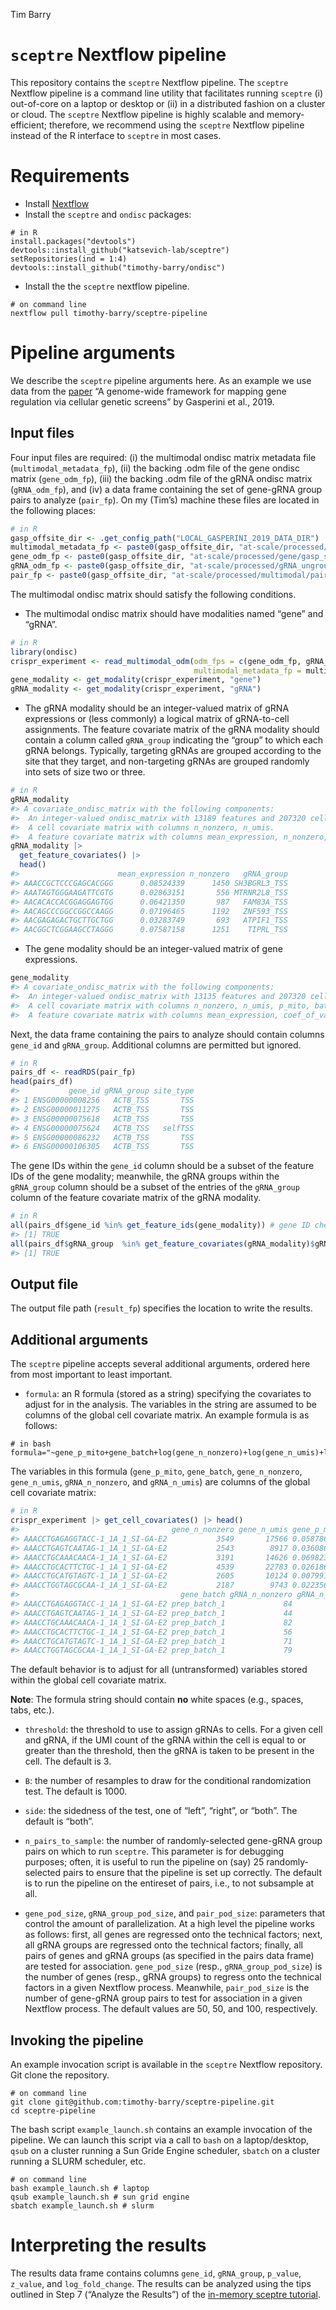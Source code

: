
Tim Barry

<!-- README.md is generated from README.Rmd. Please edit that file -->

# `sceptre` Nextflow pipeline

This repository contains the `sceptre` Nextflow pipeline. The `sceptre`
Nextflow pipeline is a command line utility that facilitates running
`sceptre` (i) out-of-core on a laptop or desktop or (ii) in a
distributed fashion on a cluster or cloud. The `sceptre` Nextflow
pipeline is highly scalable and memory-efficient; therefore, we
recommend using the `sceptre` Nextflow pipeline instead of the R
interface to `sceptre` in most cases.

# Requirements

-   Install [Nextflow](https://www.nextflow.io/)
-   Install the `sceptre` and `ondisc` packages:

<!-- -->

    # in R
    install.packages("devtools")
    devtools::install_github("katsevich-lab/sceptre")
    setRepositories(ind = 1:4)
    devtools::install_github("timothy-barry/ondisc")

-   Install the the `sceptre` nextflow pipeline.

<!-- -->

    # on command line 
    nextflow pull timothy-barry/sceptre-pipeline

# Pipeline arguments

We describe the `sceptre` pipeline arguments here. As an example we use
data from the
[paper](https://www.sciencedirect.com/science/article/pii/S009286741831554X)
“A genome-wide framework for mapping gene regulation via cellular
genetic screens” by Gasperini et al., 2019.

## Input files

Four input files are required: (i) the multimodal ondisc matrix metadata
file (`multimodal_metadata_fp`), (ii) the backing .odm file of the gene
ondisc matrix (`gene_odm_fp`), (iii) the backing .odm file of the gRNA
ondisc matrix (`gRNA_odm_fp`), and (iv) a data frame containing the set
of gene-gRNA group pairs to analyze (`pair_fp`). On my (Tim’s) machine
these files are located in the following places:

``` r
# in R
gasp_offsite_dir <- .get_config_path("LOCAL_GASPERINI_2019_DATA_DIR")
multimodal_metadata_fp <- paste0(gasp_offsite_dir, "at-scale/processed/multimodal/multimodal_metadata.rds")
gene_odm_fp <- paste0(gasp_offsite_dir, "at-scale/processed/gene/gasp_scale_gene_expressions.odm")
gRNA_odm_fp <- paste0(gasp_offsite_dir, "at-scale/processed/gRNA_ungrouped/gasp_scale_gRNA_counts_ungrouped.odm")
pair_fp <- paste0(gasp_offsite_dir, "at-scale/processed/multimodal/pairs.rds")
```

The multimodal ondisc matrix should satisfy the following conditions.

-   The multimodal ondisc matrix should have modalities named “gene” and
    “gRNA”.

``` r
# in R
library(ondisc)
crispr_experiment <- read_multimodal_odm(odm_fps = c(gene_odm_fp, gRNA_odm_fp),
                                         multimodal_metadata_fp = multimodal_metadata_fp)
gene_modality <- get_modality(crispr_experiment, "gene")
gRNA_modality <- get_modality(crispr_experiment, "gRNA")
```

-   The gRNA modality should be an integer-valued matrix of gRNA
    expressions or (less commonly) a logical matrix of gRNA-to-cell
    assignments. The feature covariate matrix of the gRNA modality
    should contain a column called `gRNA_group` indicating the “group”
    to which each gRNA belongs. Typically, targeting gRNAs are grouped
    according to the site that they target, and non-targeting gRNAs are
    grouped randomly into sets of size two or three.

``` r
# in R
gRNA_modality
#> A covariate_ondisc_matrix with the following components:
#>  An integer-valued ondisc_matrix with 13189 features and 207320 cells.
#>  A cell covariate matrix with columns n_nonzero, n_umis.
#>  A feature covariate matrix with columns mean_expression, n_nonzero, gRNA_group.
gRNA_modality |>
  get_feature_covariates() |>
  head()
#>                      mean_expression n_nonzero   gRNA_group
#> AAACCGCTCCCGAGCACGGG      0.08524339      1450 SH3BGRL3_TSS
#> AAATAGTGGGAAGATTCGTG      0.02863151       556 MTRNR2L8_TSS
#> AACACACCACGGAGGAGTGG      0.06421350       987   FAM83A_TSS
#> AACAGCCCGGCCGGCCAAGG      0.07196465      1192   ZNF593_TSS
#> AACGAGAGACTGCTTGCTGG      0.03283749       693   ATPIF1_TSS
#> AACGGCTCGGAAGCCTAGGG      0.07587158      1251    TIPRL_TSS
```

-   The gene modality should be an integer-valued matrix of gene
    expressions.

``` r
gene_modality
#> A covariate_ondisc_matrix with the following components:
#>  An integer-valued ondisc_matrix with 13135 features and 207320 cells.
#>  A cell covariate matrix with columns n_nonzero, n_umis, p_mito, batch.
#>  A feature covariate matrix with columns mean_expression, coef_of_variation, n_nonzero.
```

Next, the data frame containing the pairs to analyze should contain
columns `gene_id` and `gRNA_group`. Additional columns are permitted but
ignored.

``` r
# in R
pairs_df <- readRDS(pair_fp)
head(pairs_df)
#>           gene_id gRNA_group site_type
#> 1 ENSG00000008256   ACTB_TSS       TSS
#> 2 ENSG00000011275   ACTB_TSS       TSS
#> 3 ENSG00000075618   ACTB_TSS       TSS
#> 4 ENSG00000075624   ACTB_TSS   selfTSS
#> 5 ENSG00000086232   ACTB_TSS       TSS
#> 6 ENSG00000106305   ACTB_TSS       TSS
```

The gene IDs within the `gene_id` column should be a subset of the
feature IDs of the gene modality; meanwhile, the gRNA groups within the
`gRNA_group` column should be a subset of the entries of the
`gRNA_group` column of the feature covariate matrix of the gRNA
modality.

``` r
# in R
all(pairs_df$gene_id %in% get_feature_ids(gene_modality)) # gene ID check
#> [1] TRUE
all(pairs_df$gRNA_group  %in% get_feature_covariates(gRNA_modality)$gRNA_group) # gRNA group check
#> [1] TRUE
```

## Output file

The output file path (`result_fp`) specifies the location to write the
results.

## Additional arguments

The `sceptre` pipeline accepts several additional arguments, ordered
here from most important to least important.

-   `formula`: an R formula (stored as a string) specifying the
    covariates to adjust for in the analysis. The variables in the
    string are assumed to be columns of the global cell covariate
    matrix. An example formula is as follows:

<!-- -->

    # in bash
    formula="~gene_p_mito+gene_batch+log(gene_n_nonzero)+log(gene_n_umis)+log(gRNA_n_nonzero)+log(gRNA_n_umis)"

The variables in this formula (`gene_p_mito`, `gene_batch`,
`gene_n_nonzero`, `gene_n_umis`, `gRNA_n_nonzero`, and `gRNA_n_umis`)
are columns of the global cell covariate matrix:

``` r
# in R
crispr_experiment |> get_cell_covariates() |> head() 
#>                                  gene_n_nonzero gene_n_umis gene_p_mito
#> AAACCTGAGAGGTACC-1_1A_1_SI-GA-E2           3549       17566 0.058786706
#> AAACCTGAGTCAATAG-1_1A_1_SI-GA-E2           2543        8917 0.036086518
#> AAACCTGCAAACAACA-1_1A_1_SI-GA-E2           3191       14626 0.069823051
#> AAACCTGCACTTCTGC-1_1A_1_SI-GA-E2           4539       22783 0.026186508
#> AAACCTGCATGTAGTC-1_1A_1_SI-GA-E2           2605       10124 0.007991318
#> AAACCTGGTAGCGCAA-1_1A_1_SI-GA-E2           2187        9743 0.022356681
#>                                    gene_batch gRNA_n_nonzero gRNA_n_umis
#> AAACCTGAGAGGTACC-1_1A_1_SI-GA-E2 prep_batch_1             84         994
#> AAACCTGAGTCAATAG-1_1A_1_SI-GA-E2 prep_batch_1             44         347
#> AAACCTGCAAACAACA-1_1A_1_SI-GA-E2 prep_batch_1             82         930
#> AAACCTGCACTTCTGC-1_1A_1_SI-GA-E2 prep_batch_1             56         579
#> AAACCTGCATGTAGTC-1_1A_1_SI-GA-E2 prep_batch_1             71        1098
#> AAACCTGGTAGCGCAA-1_1A_1_SI-GA-E2 prep_batch_1             79        1276
```

The default behavior is to adjust for all (untransformed) variables
stored within the global cell covariate matrix.

**Note**: The formula string should contain **no** white spaces (e.g.,
spaces, tabs, etc.).

-   `threshold`: the threshold to use to assign gRNAs to cells. For a
    given cell and gRNA, if the UMI count of the gRNA within the cell is
    equal to or greater than the threshold, then the gRNA is taken to be
    present in the cell. The default is 3.

-   `B`: the number of resamples to draw for the conditional
    randomization test. The default is 1000.

-   `side`: the sidedness of the test, one of “left”, “right”, or
    “both”. The default is “both”.

-   `n_pairs_to_sample`: the number of randomly-selected gene-gRNA group
    pairs on which to run `sceptre`. This parameter is for debugging
    purposes; often, it is useful to run the pipeline on (say) 25
    randomly-selected pairs to ensure that the pipeline is set up
    correctly. The default is to run the pipeline on the entireset of
    pairs, i.e., to not subsample at all.

-   `gene_pod_size`, `gRNA_group_pod_size`, and `pair_pod_size`:
    parameters that control the amount of parallelization. At a high
    level the pipeline works as follows: first, all genes are regressed
    onto the technical factors; next, all gRNA groups are regressed onto
    the technical factors; finally, all pairs of genes and gRNA groups
    (as specified in the pairs data frame) are tested for association.
    `gene_pod_size` (resp., `gRNA_group_pod_size`) is the number of
    genes (resp., gRNA groups) to regress onto the technical factors in
    a given Nextflow process. Meanwhile, `pair_pod_size` is the number
    of gene-gRNA group pairs to test for association in a given Nextflow
    process. The default values are 50, 50, and 100, respectively.

## Invoking the pipeline

An example invocation script is available in the `sceptre` Nextflow
repository. Git clone the repository.

    # on command line
    git clone git@github.com:timothy-barry/sceptre-pipeline.git
    cd sceptre-pipeline

The bash script `example_launch.sh` contains an example invocation of
the pipeline. We can launch this script via a call to `bash` on a
laptop/desktop, `qsub` on a cluster running a Sun Gride Engine
scheduler, `sbatch` on a cluster running a SLURM scheduler, etc.

    # on command line
    bash example_launch.sh # laptop
    qsub example_launch.sh # sun grid engine
    sbatch example_launch.sh # slurm

# Interpreting the results

The results data frame contains columns `gene_id`, `gRNA_group`,
`p_value`, `z_value`, and `log_fold_change`. The results can be analyzed
using the tips outlined in Step 7 (“Analyze the Results”) of the
[in-memory sceptre
tutorial](https://katsevich-lab.github.io/sceptre/articles/using_sceptre_v2.html).
